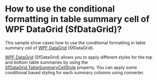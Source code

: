 # How to use the conditional formatting in table summary cell of WPF DataGrid (SfDataGrid)?

This sample show cases how to use the conditional formatting in table summary cell of [WPF DataGrid](https://www.syncfusion.com/wpf-ui-controls/datagrid) (SfDataGrid).

[WPF DataGrid](https://www.syncfusion.com/wpf-ui-controls/datagrid) (SfDataGrid) allows you to apply different styles for the top and bottom table summaries by using the [SfDataGrid.TableSummaryCellStyle](https://help.syncfusion.com/cr/wpf/Syncfusion.UI.Xaml.Grid.SfDataGrid.html#Syncfusion_UI_Xaml_Grid_SfDataGrid_TableSummaryCellStyle) property. You can apply some conditional based styling for each summary columns using converter.

